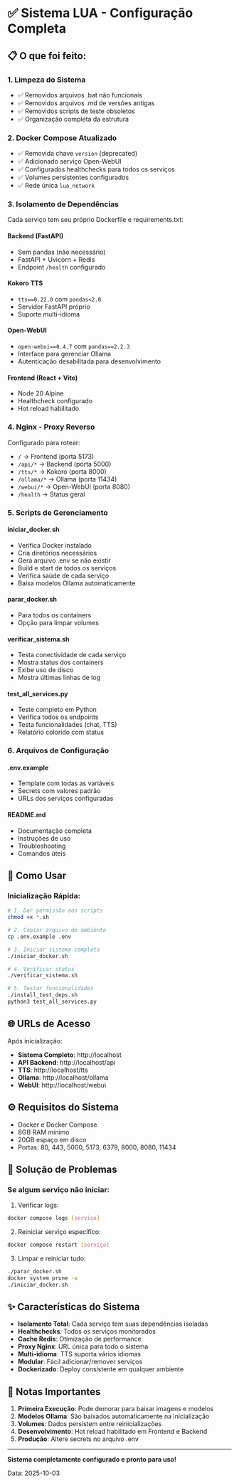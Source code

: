 # ✅ Sistema LUA - Configuração Completa

## 📋 O que foi feito:

### 1. **Limpeza do Sistema**
- ✅ Removidos arquivos .bat não funcionais
- ✅ Removidos arquivos .md de versões antigas
- ✅ Removidos scripts de teste obsoletos
- ✅ Organização completa da estrutura

### 2. **Docker Compose Atualizado**
- ✅ Removida chave `version` (deprecated)
- ✅ Adicionado serviço Open-WebUI
- ✅ Configurados healthchecks para todos os serviços
- ✅ Volumes persistentes configurados
- ✅ Rede única `lua_network`

### 3. **Isolamento de Dependências**
Cada serviço tem seu próprio Dockerfile e requirements.txt:

#### **Backend** (FastAPI)
- Sem pandas (não necessário)
- FastAPI + Uvicorn + Redis
- Endpoint `/health` configurado

#### **Kokoro TTS**
- `tts==0.22.0` com `pandas<2.0`
- Servidor FastAPI próprio
- Suporte multi-idioma

#### **Open-WebUI**
- `open-webui==0.4.7` com `pandas==2.2.3`
- Interface para gerenciar Ollama
- Autenticação desabilitada para desenvolvimento

#### **Frontend** (React + Vite)
- Node 20 Alpine
- Healthcheck configurado
- Hot reload habilitado

### 4. **Nginx - Proxy Reverso**
Configurado para rotear:
- `/` → Frontend (porta 5173)
- `/api/*` → Backend (porta 5000)
- `/tts/*` → Kokoro (porta 8000)
- `/ollama/*` → Ollama (porta 11434)
- `/webui/*` → Open-WebUI (porta 8080)
- `/health` → Status geral

### 5. **Scripts de Gerenciamento**

#### **iniciar_docker.sh**
- Verifica Docker instalado
- Cria diretórios necessários
- Gera arquivo .env se não existir
- Build e start de todos os serviços
- Verifica saúde de cada serviço
- Baixa modelos Ollama automaticamente

#### **parar_docker.sh**
- Para todos os containers
- Opção para limpar volumes

#### **verificar_sistema.sh**
- Testa conectividade de cada serviço
- Mostra status dos containers
- Exibe uso de disco
- Mostra últimas linhas de log

#### **test_all_services.py**
- Teste completo em Python
- Verifica todos os endpoints
- Testa funcionalidades (chat, TTS)
- Relatório colorido com status

### 6. **Arquivos de Configuração**

#### **.env.example**
- Template com todas as variáveis
- Secrets com valores padrão
- URLs dos serviços configuradas

#### **README.md**
- Documentação completa
- Instruções de uso
- Troubleshooting
- Comandos úteis

## 🚀 Como Usar

### Inicialização Rápida:

```bash
# 1. Dar permissão aos scripts
chmod +x *.sh

# 2. Copiar arquivo de ambiente
cp .env.example .env

# 3. Iniciar sistema completo
./iniciar_docker.sh

# 4. Verificar status
./verificar_sistema.sh

# 5. Testar funcionalidades
./install_test_deps.sh
python3 test_all_services.py
```

## 🌐 URLs de Acesso

Após inicialização:

- **Sistema Completo**: http://localhost
- **API Backend**: http://localhost/api
- **TTS**: http://localhost/tts
- **Ollama**: http://localhost/ollama
- **WebUI**: http://localhost/webui

## ⚙️ Requisitos do Sistema

- Docker e Docker Compose
- 8GB RAM mínimo
- 20GB espaço em disco
- Portas: 80, 443, 5000, 5173, 6379, 8000, 8080, 11434

## 🔧 Solução de Problemas

### Se algum serviço não iniciar:

1. Verificar logs:
```bash
docker compose logs [serviço]
```

2. Reiniciar serviço específico:
```bash
docker compose restart [serviço]
```

3. Limpar e reiniciar tudo:
```bash
./parar_docker.sh
docker system prune -a
./iniciar_docker.sh
```

## ✨ Características do Sistema

- **Isolamento Total**: Cada serviço tem suas dependências isoladas
- **Healthchecks**: Todos os serviços monitorados
- **Cache Redis**: Otimização de performance
- **Proxy Nginx**: URL única para todo o sistema
- **Multi-idioma**: TTS suporta vários idiomas
- **Modular**: Fácil adicionar/remover serviços
- **Dockerizado**: Deploy consistente em qualquer ambiente

## 📝 Notas Importantes

1. **Primeira Execução**: Pode demorar para baixar imagens e modelos
2. **Modelos Ollama**: São baixados automaticamente na inicialização
3. **Volumes**: Dados persistem entre reinicializações
4. **Desenvolvimento**: Hot reload habilitado em Frontend e Backend
5. **Produção**: Altere secrets no arquivo .env

---

**Sistema completamente configurado e pronto para uso!**

Data: 2025-10-03